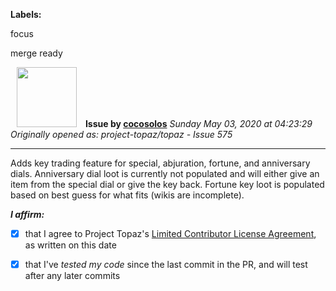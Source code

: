 **Labels:**

focus

merge ready



<a href="https://github.com/cocosolos"><img src="https://avatars2.githubusercontent.com/u/2593549?v=4" width="96" height="96" hspace="10"></img></a> **Issue by [cocosolos](https://github.com/cocosolos)**
_Sunday May 03, 2020 at 04:23:29_
_Originally opened as: project-topaz/topaz - Issue 575_

----

Adds key trading feature for special, abjuration, fortune, and anniversary dials. Anniversary dial loot is currently not populated and will either give an item from the special dial or give the key back. Fortune key loot is populated based on best guess for what fits (wikis are incomplete).

<!-- place 'x' mark between square [] brackets to affirm: -->
**_I affirm:_**
- [x] that I agree to Project Topaz's [Limited Contributor License Agreement](http://project-topaz.com/blob/release/CONTRIBUTOR_AGREEMENT.md), as written on this date
- [x] that I've _tested my code_ since the last commit in the PR, and will test after any later commits


